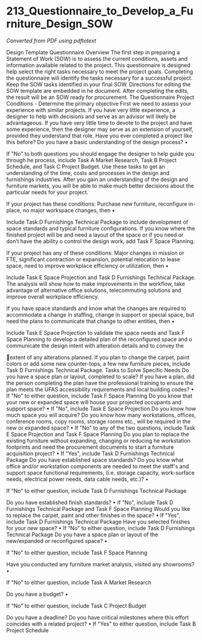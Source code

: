 # 213_Questionnaire_to_Develop_a_Furniture_Design_SOW

_Converted from PDF using pdftotext_

Design Template Questionnaire
Overview
The first step in preparing a Statement of Work (SOW) is to assess the current conditions, assets and
information available related to the project. This questionnaire is designed help select the right tasks
necessary to meet the project goals.
Completing the questionnaire will identify the tasks necessary for a successful project. Keep the
SOW tasks identified in your final SOW. Directions for editing the SOW template are embedded in
he document. After completing the edits, the result will be an SOW ready for procurement.
The Questionnaire
Project Conditions - Determine the primary objective
First we need to assess your experience with similar projects. If you have very little experience, a
designer to help with decisions and serve as an advisor will likely be advantageous. If you have very
little time to devote to the project and have some experience, then the designer may serve as an
extension of yourself, provided they understand that role.
Have you ever completed a project like this before? Do you have a basic understanding of the
design process?
•

If "No" to both questions you should engage the designer to help guide you through
he process, include Task A Market Research, Task B Project Schedule, and Task C
Project Budget. Use these tasks to get an understanding of the time, costs and
processes in the design and furnishings industries. After you gain an understanding
of the design and furniture markets, you will be able to make much better decisions
about the particular needs for your project.

If your project has these conditions: Purchase new furniture, reconfigure in-place, no major
workspace changes, then
•

Include Task D Furnishings Technical Package to include development of space
standards and typical furniture configurations. If you know where the finished
project will be and need a layout of the space or if you need or don’t have the ability
o control the design work, add Task F Space Planning.

If your project has any of these conditions: Major changes in mission or FTE, significant
contraction or expansion, potential relocation to lease space, need to improve workplace
efficiency or utilization, then
•

Include Task E Space Projection and Task D Furnishings Technical Package. The
analysis will show how to make improvements in the workflow, take advantage of
alternative office solutions, telecommuting solutions and improve overall workplace
efficiency.

If you have space standards and know what the changes are required to accommodate a change
in staffing, change in support or special space, but need the plans to communicate that change to
other entities, then
•

Include Task E Space Projection to validate the space needs and Task F
Space Planning to develop a detailed plan of the reconfigured space and
o communicate the design intent with alteration details and to convey the

extent of any alterations planned. If you plan to change the carpet, paint
colors or add some new counter-tops, a few new furniture pieces, include
Task D Furnishings Technical Package.
Tasks to Solve Specific Needs
Do you have a space plan or layout, completed to scale? If you have a plan, did the person
completing the plan have the professional training to ensure the plan meets the UFAS
accessibility requirements and local building codes?
• If "No" to either question, include Task F Space Planning
Do you know that your new or expanded space will house your projected occupants
and support space?
• If "No", include Task E Space Projection
Do you know how much space you will acquire? Do you know how many workstations, offices,
conference rooms, copy rooms, storage rooms etc., will be required in the new or expanded
space?
• If "No" to any of the two questions, include Task E Space Projection and Task F
Space Planning
Do you plan to replace the existing furniture without expanding, changing or reducing
he workstation footprints and need the procurement documents to start a furniture
acquisition project?
• If "Yes", include Task D Furnishings Technical Package
Do you have established space standards? Do you know what office and/or workstation
components are needed to meet the staff's and support space functional requirements, (i.e.
storage capacity, work-surface needs, electrical power needs, data cable needs, etc.)?
•

If "No" to either question, include Task D Furnishings Technical Package

Do you have established finish standards?
• If "No", include Task D Furnishings Technical Package and Task F Space Planning
Would you like to replace the carpet, paint and other finishes in the space?
• If "Yes", include Task D Furnishings Technical Package
Have you selected finishes for your new space?
• If "No" to either question, include Task D Furnishings Technical Package
Do you have a space plan or layout of the new/expanded or reconfigured space?
•

If "No" to either question, include Task F Space Planning

Have you conducted any furniture market analysis, visited any showrooms?
•

If "No" to either question, include Task A Market Research

Do you have a budget?
•

If "No" to either question, include Task C Project Budget

Do you have a deadline? Do you have critical milestones where this effort coincides with a related
project?
• If "Yes" to either question, include Task B Project Schedule

